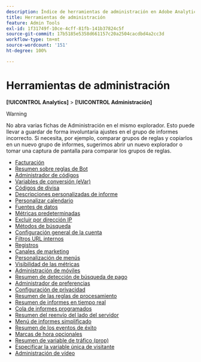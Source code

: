 ```yaml
---
description: Índice de herramientas de administración en Adobe Analytics.
title: Herramientas de administración
feature: Admin Tools
exl-id: 1f31749f-10ce-4cff-81fb-141b37824c5f
source-git-commit: 17b5185e5358d661157c20a2504cacdbd4a2cc3d
workflow-type: tm+mt
source-wordcount: '151'
ht-degree: 100%

---
```


# Herramientas de administración

**[!UICONTROL Analytics]** > **[!UICONTROL Administración]**

>[!WARNING]
>
>No abra varias fichas de Administración en el mismo explorador. Esto puede llevar a guardar de forma involuntaria ajustes en el grupo de informes incorrecto. Si necesita, por ejemplo, comparar grupos de reglas y copiarlos en un nuevo grupo de informes, sugerimos abrir un nuevo explorador o tomar una captura de pantalla para comparar los grupos de reglas.

+ [Facturación](billing-admin.md)
+ [Resumen sobre reglas de Bot](bot-removal/bot-rules.md)
+ [Administrador de códigos](code-manager-admin.md)
+ [Variables de conversión (eVar)](conversion-var-admin/conversion-var-admin.md)
+ [Códigos de divisa](currency.md)
+ [Descripciones personalizadas de informe](/help/admin/admin/c-manage-report-suites/c-edit-report-suites/c-traffic-variables/custom-desc-admin.md)
+ [Personalizar calendario](/help/admin/admin/c-manage-report-suites/c-edit-report-suites/general/custom-calendar.md)
+ [Fuentes de datos](data-sources.md)
+ [Métricas predeterminadas](default-metrics.md)
+ [Excluir por dirección IP](exclude-ip.md)
+ [Métodos de búsqueda](finding-methods.md)
+ [Configuración general de la cuenta](/help/admin/admin/c-manage-report-suites/c-edit-report-suites/general/general-acct-settings-admin.md)
+ [Filtros URL internos](/help/admin/admin/c-manage-report-suites/c-edit-report-suites/general/internal-url-filter-admin.md)
+ [Registros](logs.md)
+ [Canales de marketing](marketing-channels-admin.md)
+ [Personalización de menús](/help/admin/admin/c-manage-report-suites/c-edit-report-suites/general/customize-menus.md)
+ [Visibilidad de las métricas](metric-visibility.md)
+ [Administración de móviles](mobile-management.md)
+ [Resumen de detección de búsqueda de pago](/help/admin/admin/c-manage-report-suites/c-edit-report-suites/general/paid-search-detection/paid-search-detection.md)
+ [Administrador de preferencias](preferences-manager.md)
+ [Configuración de privacidad](privacy-settings.md)
+ [Resumen de las reglas de procesamiento](/help/admin/admin/c-manage-report-suites/c-edit-report-suites/general/c-processing-rules/processing-rules.md)
+ [Resumen de informes en tiempo real](realtime/realtime.md)
+ [Cola de informes programados](scheduled-reports-admin.md)
+ [Resumen del reenvío del lado del servidor](c-server-side-forwarding/ssf.md)
+ [Menú de informes simplificado](t-simplified-menu.md)
+ [Resumen de los eventos de éxito](c-success-events/success-event.md)
+ [Marcas de hora opcionales](timestamp-optional.md)
+ [Resumen de variable de tráfico (prop)](/help/admin/admin/c-manage-report-suites/c-edit-report-suites/c-traffic-variables/traffic-var.md)
+ [Especificar la variable única de visitante](unique-visitor-variable-admin/t-unique-visitor-variable.md)
+ [Administración de vídeo](video-management.md)
